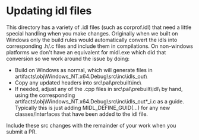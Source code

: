 # Updating idl files

This directory has a variety of .idl files (such as corprof.idl) that need
a little special handling when you make changes. Originally when we built
on Windows only the build rules would automatically convert the idls into
corresponding .h/.c files and include them in compilations. On non-windows
platforms we don't have an equivalent for midl.exe which did that conversion
so we work around the issue by doing:

- Build on Windows as normal, which will generate files in artifacts\obj\Windows_NT.x64.Debug\src\inc\idls_out\
- Copy any updated headers into src\pal\prebuilt\inc\
- If needed, adjust any of the .cpp files in src\pal\prebuilt\idl\ by hand,
  using the corresponding
  artifacts\obj\Windows_NT.x64.Debug\src\inc\idls_out\*_i.c as a guide.
  Typically this is just adding MIDL_DEFINE_GUID(...)
  for any new classes/interfaces that have been added to the idl file.

Include these src changes with the remainder of your work when you submit a PR.

